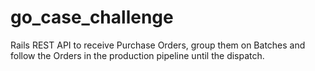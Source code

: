 # go_case_challenge
Rails REST API to receive Purchase Orders, group them on Batches and follow the Orders in the production pipeline until the dispatch.
